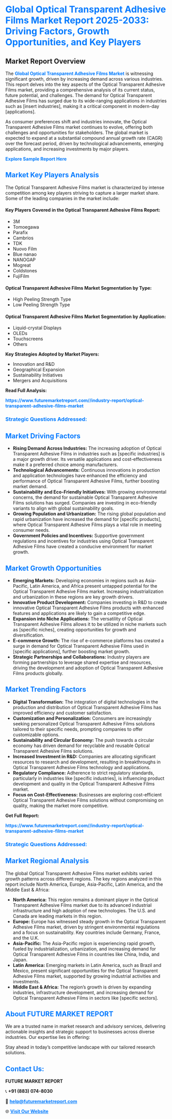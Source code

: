 <h1 style="color: #007BFF;">Global Optical Transparent Adhesive Films Market Report 2025-2033: Driving Factors, Growth Opportunities, and Key Players</h1>

<section id="overview">
<h2>Market Report Overview</h2>
<p>The <a href="https://www.futuremarketreport.com//industry-report/optical-transparent-adhesive-films-market" style="color: #007BFF; text-decoration: none;"><strong>Global Optical Transparent Adhesive Films Market</strong></a> is witnessing significant growth, driven by increasing demand across various industries. This report delves into the key aspects of the Optical Transparent Adhesive Films market, providing a comprehensive analysis of its current status, future potential, and challenges. The demand for Optical Transparent Adhesive Films has surged due to its wide-ranging applications in industries such as [insert industries], making it a critical component in modern-day [applications].</p>
<p>As consumer preferences shift and industries innovate, the Optical Transparent Adhesive Films market continues to evolve, offering both challenges and opportunities for stakeholders. The global market is expected to expand at a substantial compound annual growth rate (CAGR) over the forecast period, driven by technological advancements, emerging applications, and increasing investments by major players.</p>
</section>

<section id="overview">
<p><a href="https://www.futuremarketreport.com//request-sample/reportId=53391" style="color: #007BFF; text-decoration: none;"><strong>Explore Sample Report Here</strong></a></p>
</section>

<section id="key-players">
<h2 style="color: #007BFF;">Market Key Players Analysis</h2>
<p>The Optical Transparent Adhesive Films market is characterized by intense competition among key players striving to capture a larger market share. Some of the leading companies in the market include:</p>
<h4>Key Players Covered in the Optical Transparent Adhesive Films Report:</h4>
<ul><li>3M</li><li>Tomoegawa</li><li>Parafix</li><li>Cambrios</li><li>TDK</li><li>Nuovo Film</li><li>Blue nanao</li><li>NANOGAP</li><li>Mogreat</li><li>Coldstones</li><li>FujiFilm</li></ul>
<h4>Optical Transparent Adhesive Films Market Segmentation by Type:</h4>
<ul><li>High Peeling Strength Type</li><li>Low Peeling Strength Type</li></ul>

<h4>Optical Transparent Adhesive Films Market Segmentation by Application:</h4>
<ul><li>Liquid-crystal Displays</li><li>OLEDs</li><li>Touchscreens</li><li>Others</li></ul>
<p><strong>Key Strategies Adopted by Market Players:</strong></p>
<ul>
<li>Innovation and R&D</li>
<li>Geographical Expansion</li>
<li>Sustainability Initiatives</li>
<li>Mergers and Acquisitions</li>
</ul>
</section>

<section>
<p><strong>Read Full Analysis: </strong></p><a href="https://www.futuremarketreport.com//industry-report/optical-transparent-adhesive-films-market" style="color: #007BFF; text-decoration: none;"><strong>https://www.futuremarketreport.com//industry-report/optical-transparent-adhesive-films-market</strong></a>
<h3 style="color: #007BFF;">Strategic Questions Addressed:</h3>
</section>

<section id="driving-factors">
<h2 style="color: #007BFF;">Market Driving Factors</h2>
<ul>
<li><strong>Rising Demand Across Industries:</strong> The increasing adoption of Optical Transparent Adhesive Films in industries such as [specific industries] is a major growth driver. Its versatile applications and cost-effectiveness make it a preferred choice among manufacturers.</li>
<li><strong>Technological Advancements:</strong> Continuous innovations in production and application technologies have enhanced the efficiency and performance of Optical Transparent Adhesive Films, further boosting market demand.</li>
<li><strong>Sustainability and Eco-Friendly Initiatives:</strong> With growing environmental concerns, the demand for sustainable Optical Transparent Adhesive Films solutions has surged. Companies are investing in eco-friendly variants to align with global sustainability goals.</li>
<li><strong>Growing Population and Urbanization:</strong> The rising global population and rapid urbanization have increased the demand for [specific products], where Optical Transparent Adhesive Films plays a vital role in meeting consumer needs.</li>
<li><strong>Government Policies and Incentives:</strong> Supportive government regulations and incentives for industries using Optical Transparent Adhesive Films have created a conducive environment for market growth.</li>
</ul>
</section>

<section id="growth-opportunities">
<h2 style="color: #007BFF;">Market Growth Opportunities</h2>
<ul>
<li><strong>Emerging Markets:</strong> Developing economies in regions such as Asia-Pacific, Latin America, and Africa present untapped potential for the Optical Transparent Adhesive Films market. Increasing industrialization and urbanization in these regions are key growth drivers.</li>
<li><strong>Innovative Product Development:</strong> Companies investing in R&D to create innovative Optical Transparent Adhesive Films products with enhanced features and applications are likely to gain a competitive edge.</li>
<li><strong>Expansion into Niche Applications:</strong> The versatility of Optical Transparent Adhesive Films allows it to be utilized in niche markets such as [specific niches], creating opportunities for growth and diversification.</li>
<li><strong>E-commerce Growth:</strong> The rise of e-commerce platforms has created a surge in demand for Optical Transparent Adhesive Films used in [specific applications], further boosting market growth.</li>
<li><strong>Strategic Partnerships and Collaborations:</strong> Industry players are forming partnerships to leverage shared expertise and resources, driving the development and adoption of Optical Transparent Adhesive Films products globally.</li>
</ul>
</section>

<section id="trending-factors">
<h2 style="color: #007BFF;">Market Trending Factors</h2>
<ul>
<li><strong>Digital Transformation:</strong> The integration of digital technologies in the production and distribution of Optical Transparent Adhesive Films has improved efficiency and customer satisfaction.</li>
<li><strong>Customization and Personalization:</strong> Consumers are increasingly seeking personalized Optical Transparent Adhesive Films solutions tailored to their specific needs, prompting companies to offer customizable options.</li>
<li><strong>Sustainability and Circular Economy:</strong> The push towards a circular economy has driven demand for recyclable and reusable Optical Transparent Adhesive Films solutions.</li>
<li><strong>Increased Investment in R&D:</strong> Companies are allocating significant resources to research and development, resulting in breakthroughs in Optical Transparent Adhesive Films technology and applications.</li>
<li><strong>Regulatory Compliance:</strong> Adherence to strict regulatory standards, particularly in industries like [specific industries], is influencing product development and quality in the Optical Transparent Adhesive Films market.</li>
<li><strong>Focus on Cost-Effectiveness:</strong> Businesses are exploring cost-efficient Optical Transparent Adhesive Films solutions without compromising on quality, making the market more competitive.</li>
</ul>
</section>

<section>
<p><strong>Get Full Report: </strong></p><a href="https://www.futuremarketreport.com//industry-report/optical-transparent-adhesive-films-market" style="color: #007BFF; text-decoration: none;"><strong>https://www.futuremarketreport.com//industry-report/optical-transparent-adhesive-films-market</strong></a>
<h3 style="color: #007BFF;">Strategic Questions Addressed:</h3>
</section>


<section id="regional-analysis">
<h2 style="color: #007BFF;">Market Regional Analysis</h2>
<p>The global Optical Transparent Adhesive Films market exhibits varied growth patterns across different regions. The key regions analyzed in this report include North America, Europe, Asia-Pacific, Latin America, and the Middle East & Africa:</p>
<ul>
<li><strong>North America:</strong> This region remains a dominant player in the Optical Transparent Adhesive Films market due to its advanced industrial infrastructure and high adoption of new technologies. The U.S. and Canada are leading markets in this region.</li>
<li><strong>Europe:</strong> Europe has witnessed steady growth in the Optical Transparent Adhesive Films market, driven by stringent environmental regulations and a focus on sustainability. Key countries include Germany, France, and the U.K.</li>
<li><strong>Asia-Pacific:</strong> The Asia-Pacific region is experiencing rapid growth, fueled by industrialization, urbanization, and increasing demand for Optical Transparent Adhesive Films in countries like China, India, and Japan.</li>
<li><strong>Latin America:</strong> Emerging markets in Latin America, such as Brazil and Mexico, present significant opportunities for the Optical Transparent Adhesive Films market, supported by growing industrial activities and investments.</li>
<li><strong>Middle East & Africa:</strong> The region’s growth is driven by expanding industries, infrastructure development, and increasing demand for Optical Transparent Adhesive Films in sectors like [specific sectors].</li>
</ul>
</section>

<footer>
<h2 style="color: #007BFF;">About FUTURE MARKET REPORT</h2>
<p>We are a trusted name in market research and advisory services, delivering actionable insights and strategic support to businesses across diverse industries. Our expertise lies in offering:</p>

<p>Stay ahead in today’s competitive landscape with our tailored research solutions.</p>

<h2 style="color: #007BFF;">Contact Us:</h2>
<p><strong>FUTURE MARKET REPORT</strong></p>
<p>📞 <strong>+91 (883) 074-8030</strong></p>
<p>📧 <strong><a href="mailto:help@futuremarketreport.com" style="color: #007BFF;">help@futuremarketreport.com</a></strong></p>
<p>🌐 <strong><a href="https://www.futuremarketreport.com/" style="color: #007BFF;">Visit Our Website</a></strong></p>
</footer>